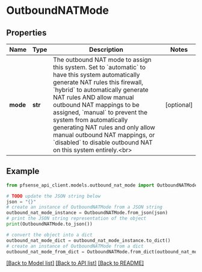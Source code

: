 # OutboundNATMode


## Properties

Name | Type | Description | Notes
------------ | ------------- | ------------- | -------------
**mode** | **str** | The outbound NAT mode to assign this system. Set to &#x60;automatic&#x60; to have this system automatically generate NAT rules this firewall, &#x60;hybrid&#x60; to automatically generate NAT rules AND allow manual outbound NAT mappings to be assigned, &#x60;manual&#x60; to prevent the system from automatically generating NAT rules and only allow manual outbound NAT mappings, or &#x60;disabled&#x60; to disable outbound NAT on this system entirely.&lt;br&gt; | [optional] 

## Example

```python
from pfsense_api_client.models.outbound_nat_mode import OutboundNATMode

# TODO update the JSON string below
json = "{}"
# create an instance of OutboundNATMode from a JSON string
outbound_nat_mode_instance = OutboundNATMode.from_json(json)
# print the JSON string representation of the object
print(OutboundNATMode.to_json())

# convert the object into a dict
outbound_nat_mode_dict = outbound_nat_mode_instance.to_dict()
# create an instance of OutboundNATMode from a dict
outbound_nat_mode_from_dict = OutboundNATMode.from_dict(outbound_nat_mode_dict)
```
[[Back to Model list]](../README.md#documentation-for-models) [[Back to API list]](../README.md#documentation-for-api-endpoints) [[Back to README]](../README.md)


